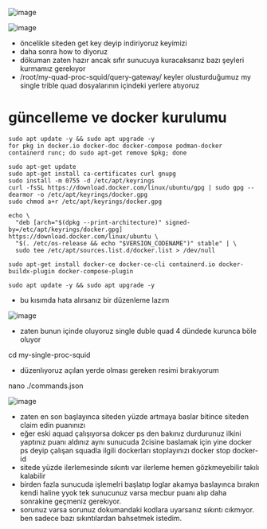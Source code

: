 
![image](https://github.com/molla202/Subsquid/assets/91562185/65ba10fe-34d7-48d9-9d90-36515344edbe)


![image](https://github.com/molla202/Subsquid/assets/91562185/e9011ddf-92a3-46e0-8b0c-2c074ef095e6)


- öncelikle siteden get key deyip indiriyoruz keyimizi
- daha sonra how to diyoruz
- dökuman zaten hazır ancak sıfır sunucuya kuracaksanız bazı şeyleri kurmamız gerekıyor
- /root/my-quad-proc-squid/query-gateway/ keyler olusturduğumuz my single trible quad dosyalarının içindeki yerlere atıyoruz

# güncelleme ve docker kurulumu
```
sudo apt update -y && sudo apt upgrade -y
for pkg in docker.io docker-doc docker-compose podman-docker containerd runc; do sudo apt-get remove $pkg; done
```
```
sudo apt-get update
sudo apt-get install ca-certificates curl gnupg
sudo install -m 0755 -d /etc/apt/keyrings
curl -fsSL https://download.docker.com/linux/ubuntu/gpg | sudo gpg --dearmor -o /etc/apt/keyrings/docker.gpg
sudo chmod a+r /etc/apt/keyrings/docker.gpg
```
```
echo \
  "deb [arch="$(dpkg --print-architecture)" signed-by=/etc/apt/keyrings/docker.gpg] https://download.docker.com/linux/ubuntu \
  "$(. /etc/os-release && echo "$VERSION_CODENAME")" stable" | \
  sudo tee /etc/apt/sources.list.d/docker.list > /dev/null
```
```
sudo apt-get install docker-ce docker-ce-cli containerd.io docker-buildx-plugin docker-compose-plugin
```
```
sudo apt update -y && sudo apt upgrade -y
```
- bu kısımda hata alırsanız bir düzenleme lazım

![image](https://github.com/molla202/Subsquid/assets/91562185/e4c8ccf8-f959-4052-ab67-b494ef42999e)

- zaten bunun içinde oluyoruz single duble quad 4 dündede kurunca böle oluyor

cd my-single-proc-squid

- düzenlıyoruz açılan yerde olması gereken resimi bırakıyorum

nano ./commands.json

![image](https://github.com/molla202/Subsquid/assets/91562185/43ce8504-bc4b-490c-8de0-9f05da0f5ded)

- zaten en son başlayınca siteden yüzde artmaya baslar bitince siteden claim edin puanınızı
- eğer eski aquad çalışıyorsa dokcer ps den bakınız durdurunuz ilkini yaptınız puanı aldınız aynı sunucuda 2cisine baslamak için yine docker ps deyip çalışan squadla ilgili dockerları stoplayınızı docker stop docker-id
- sitede yüzde ilerlemesinde sıkıntı var ilerleme hemen gözkmeyebilir takılı kalabilir
- birden fazla sunucuda işlemelri başlatıp loglar akamya baslayınca bırakın kendi haline yyok tek sunucunuz varsa mecbur puanı alıp daha sonrakine geçmeniz gerekıyor.
- sorunuz varsa sorunuz dokumandaki kodlara uyarsanız sıkıntı cıkmıyor. ben sadece bazı sıkıntılardan bahsetmek istedim.


















